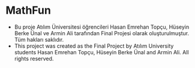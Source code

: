 # MathFun
- Bu proje Atılım Üniversitesi öğrencileri Hasan Emrehan Topçu, Hüseyin Berke Ünal ve Armin Ali tarafından Final Projesi olarak oluşturulmuştur. 
Tüm hakları saklıdır.
- This project was created as the Final Project by Atılım University students Hasan Emrehan Topçu, Hüseyin Berke Ünal and Armin Ali.
All rights reserved. 
